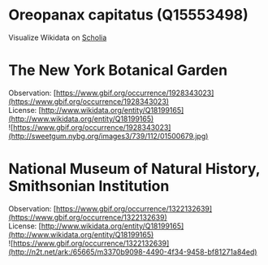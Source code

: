 
Oreopanax capitatus (Q15553498)
===============================
  
Visualize Wikidata on [Scholia](https://scholia.toolforge.org/taxon/Q15553498)
# The New York Botanical Garden
  
Observation: [https://www.gbif.org/occurrence/1928343023](https://www.gbif.org/occurrence/1928343023)  
License: [http://www.wikidata.org/entity/Q18199165](http://www.wikidata.org/entity/Q18199165)  
![https://www.gbif.org/occurrence/1928343023](http://sweetgum.nybg.org/images3/739/112/01500679.jpg)
# National Museum of Natural History, Smithsonian Institution
  
Observation: [https://www.gbif.org/occurrence/1322132639](https://www.gbif.org/occurrence/1322132639)  
License: [http://www.wikidata.org/entity/Q18199165](http://www.wikidata.org/entity/Q18199165)  
![https://www.gbif.org/occurrence/1322132639](http://n2t.net/ark:/65665/m3370b9098-4490-4f34-9458-bf81271a84ed)